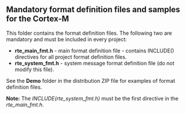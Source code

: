 ## Mandatory format definition files and samples for the Cortex-M

This folder contains the format definition files.
The following two are mandatory and must be included in every project:
* **rte_main_fmt.h** - main format definition file - contains INCLUDE() directives for all project format definition files.
* **rte_system_fmt.h** - system message format definition file (do not modify this file).

See the **Demo** folder in the distribution ZIP file for examples of format definition files.

**Note:** The *INCLUDE(rte_system_fmt.h)* must be the first directive in the *rte_main_fmt.h*.